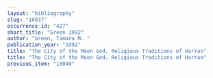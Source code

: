 ```yaml
---
layout: "bibliography"
slug: "18037"
occurrence_id: "427"
short_title: "Green 1992"
author: "Green, Tamara M. "
publication_year: "1992"
title: "The City of the Moon God. Religious Traditions of Harran"
title: "The City of the Moon God. Religious Traditions of Harran"
previous_item: "18040"
---
```


